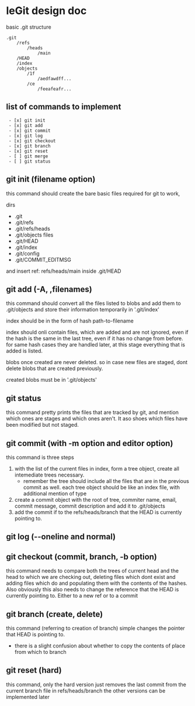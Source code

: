 # leGit design doc

basic .git structure

```
.git
    /refs
        /heads
            /main
    /HEAD
    /index
    /objects
        /1f
            /aedfawdff...
        /ce
            /feeafeafr...
```

## list of commands to implement

```
 - [x] git init
 - [x] git add
 - [x] git commit
 - [x] git log
 - [x] git checkout
 - [x] git branch
 - [x] git reset
 - [ ] git merge
 - [ ] git status
```

## git init (filename option)

this command should create the bare basic files required for git to work,

dirs
- .git
- .git/refs
- .git/refs/heads
- .git/objects
files
- .git/HEAD
- .git/index
- .git/config
- .git/COMMIT_EDITMSG

and insert ref: refs/heads/main inside .git/HEAD

## git add (-A, ,filenames)

this command should convert all the files listed to blobs and add them to .git/objects and store their information temporarily in
'.git/index'

index should be in the form of
hash path-to-filename

index should onli contain files, which are added and are not ignored, even if the hash is the same in the last tree, even if it has no change from before. for same hash cases they are handled later, at this stage everything that is added is listed.

blobs once created are never deleted. so in case new files are staged, dont delete blobs that are created previously.

created blobs must be in '.git/objects'

## git status

this command pretty prints the files that are tracked by git, and mention which ones are stages and which ones aren't. It aso shoes which files have been modified but not staged.

## git commit (with -m option and editor option)

this command is three steps

1. with the list of the current files in index, form a tree object, create all intemediate trees necessary.
   - remember the tree should include all the files that are in the previous commit as well.
     <!-- if there is no previous commit, technicallly this is taken care of because of how hashing works, but do note this when working on the code -->
     each tree object should be like an index file, with additional mention of type
2. create a commit object with the root of tree, commiter name, email, commit message, commit description and add it to .git/objects
3. add the commit if to the refs/heads/branch that the HEAD is currently pointing to.

## git log (--oneline and normal)

## git checkout (commit, branch, -b option)

this command needs to compare both the trees of current head and the head to which we are checking out, deleting files which dont exist and adding files which do and populating them with the contents of the hashes. Also obviously this also needs to change the reference that the HEAD is currently pointing to. Either to a new ref or to a commit

## git branch (create, delete)

this command (referring to creation of branch) simple changes the pointer that HEAD is pointing to.

- there is a slight confusion about whether to copy the contents of place from which to branch

## git reset (hard)

this command, only the hard version just removes the last commit from the current branch file in refs/heads/branch
the other versions can be implemented later
